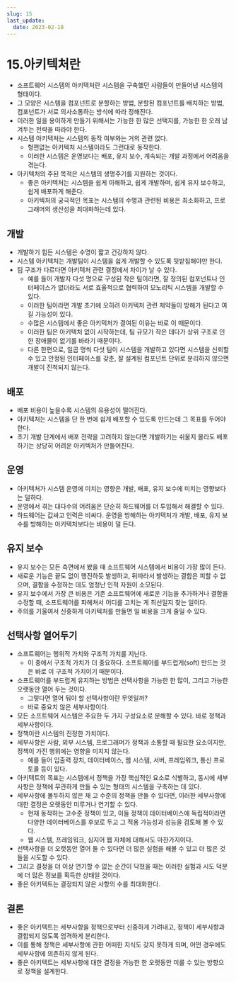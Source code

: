 ```yaml
---
slug: 15
last_update:
  date: 2023-02-18
---
```


# 15.아키텍처란

- 소프트웨어 시스템의 아키텍처란 시스템을 구축했던 사람들이 만들어낸 시스템의 형태이다.
- 그 모양은 시스템을 컴포넌트로 분할하는 방법, 분할된 컴포넌트를 배치하는 방법, 컴포넌트가 서로 의사소통하는 방식에 따라 정해진다.
- 이러한 일을 용이하게 만들기 위해서는 가능한 한 많은 선택지를, 가능한 한 오래 남겨두는 전략을 따라야 한다.
- 시스템 아키텍처는 시스템의 동작 여부와는 거의 관련 없다.
  - 형편없는 아키텍처 시스템이라도 그런대로 동작한다.
  - 이러한 시스템은 운영보다는 배포, 유지 보수, 계속되는 개발 과정에서 어려움을 겪는다.
- 아키텍처의 주된 목적은 시스템의 생명주기를 지원하는 것이다.
  - 좋은 아키텍처는 시스템을 쉽게 이해하고, 쉽게 개발하며, 쉽게 유지 보수하고, 쉽게 배포하게 해준다.
  - 아키텍처의 궁극적인 목표는 시스템의 수명과 관련된 비용은 최소화하고, 프로그래머의 생산성을 최대화하는데 있다.

## 개발

- 개발하기 힘든 시스템은 수명이 짧고 건강하지 않다.
- 시스템 아키텍처는 개발팀이 시스템을 쉽게 개발할 수 있도록 뒷받침해야만 한다.
- 팀 구조가 다르다면 아키텍처 관련 결정에서 차이가 날 수 있다.
  - 예를 들어 개발자 다섯 명으로 구성된 작은 팀이라면, 잘 정의된 컴포넌트나 인터페이스가 없더라도 서로 효율적으로 협력하여 모노리틱 시스템을 개발할 수 있다.
  - 이러한 팀이라면 개발 초기에 오히려 아키텍처 관련 제약들이 방해가 된다고 여길 가능성이 있다.
  - 수많은 시스템에서 좋은 아키텍처가 결여된 이유는 바로 이 때문이다.
  - 이러한 팀은 아키텍처 없이 시작하는데, 팀 규모가 작은 데다가 상위 구조로 인한 장애물이 없기를 바라기 때문이다.
  - 다른 한편으로, 일곱 명씩 다섯 팀이 시스템을 개발하고 있다면 시스템을 신뢰할 수 있고 안정된 인터페이스를 갖춘, 잘 설계된 컴포넌트 단위로 분리하지 않으면 개발이 진척되지 않는다.

## 배포

- 배포 비용이 높을수록 시스템의 유용성이 떨어진다.
- 아키텍처는 시스템을 단 한 번에 쉽게 배포할 수 있도록 만드는데 그 목표를 두어야 한다.
- 초기 개발 단계에서 배포 전략을 고려하지 않는다면 개발하기는 쉬울지 몰라도 배포하기는 상당히 어려운 아키텍처가 만들어진다.

## 운영

- 아키텍처가 시스템 운영에 미치는 영향은 개발, 배포, 유지 보수에 미치는 영향보다는 덜하다.
- 운영에서 겪는 대다수의 어려움은 단순히 하드웨어를 더 투입해서 해결할 수 있다.
- 하드웨어는 값싸고 인력은 비싸다. 운영을 방해하는 아키텍처가 개발, 배포, 유지 보수를 방해하는 아키텍처보다는 비용이 덜 든다.

## 유지 보수

- 유지 보수는 모든 측면에서 봤을 때 소프트웨어 시스템에서 비용이 가장 많이 든다.
- 새로운 기능은 끝도 없이 행진하듯 발생하고, 뒤따라서 발생하는 결함은 피할 수 없으며, 결함을 수정하는 데도 엄청난 인적 자원이 소모된다.
- 유지 보수에서 가장 큰 비용은 기존 소프트웨어에 새로운 기능을 추가하거나 결함을 수정할 때, 소프트웨어를 파헤쳐서 어디를 고치는 게 최선일지 찾는 일이다.
- 주의를 기울여서 신중하게 아키텍처를 만들면 일 비용을 크게 줄일 수 있다.

## 선택사항 열어두기

- 소프트웨어는 행위적 가치와 구조적 가치를 지닌다.
  - 이 중에서 구조적 가치가 더 중요하다. 소프트웨어를 부드럽게(soft) 만드는 것은 바로 이 구조적 가치이기 때문이다.
- 소프트웨어를 부드럽게 유지하는 방법은 선택사항을 가능한 한 많이, 그리고 가능한 오랫동안 열어 두는 것이다.
  - 그렇다면 열어 둬야 할 선택사항이란 무엇일까?
  - 바로 중요치 않은 세부사항이다.
- 모든 소프트웨어 시스템은 주요한 두 가지 구성요소로 분해할 수 있다. 바로 정책과 세부사항이다.
- 정책이란 시스템의 진정한 가치이다.
- 세부사항은 사람, 외부 시스템, 프로그래머가 정책과 소통할 때 필요한 요소이지만, 정책이 가진 행위에는 영향을 미치지 않는다.
  - 예를 들어 입출력 장치, 데이터베이스, 웹 시스템, 서버, 프레임워크, 통신 프로토콜 등이 있다.
- 아키텍트의 목표는 시스템에서 정책을 가장 핵심적인 요소로 식별하고, 동시에 세부사항은 정책에 무관하게 만들 수 있는 형태의 시스템을 구축하는 데 있다.
- 세부사항에 몰두하지 않은 채 고 수준의 정책을 만들 수 있다면, 이러한 세부사항에 대한 결정은 오랫동안 미루거나 연기할 수 있다.
  - 현재 동작하는 고수준 정책이 있고, 이들 정책이 데이터베이스에 독립적이라면 다양한 데이터베이스를 후보로 두고 그 적용 가능성과 성능을 검토해 볼 수 있다.
  - 웹 시스템, 프레임워크, 심지어 웹 자체에 대해서도 마찬가지이다.
- 선택사항을 더 오랫동안 열어 둘 수 있다면 더 많은 실험을 해볼 수 있고 더 많은 것들을 시도할 수 있다.
- 그리고 결정을 더 이상 연기할 수 없는 순간이 닥쳤을 때는 이러한 실험과 시도 덕분에 더 많은 정보를 획득한 상태일 것이다.
- 좋은 아키텍트는 결정되지 않은 사항의 수를 최대화한다.

## 결론

- 좋은 아키텍트는 세부사항을 정책으로부터 신중하게 가려내고, 정책이 세부사항과 결합되지 않도록 엄격하게 분리한다.
- 이를 통해 정책은 세부사항에 관한 어떠한 지식도 갖지 못하게 되며, 어떤 경우에도 세부사항에 의존하지 않게 된다.
- 좋은 아키텍트는 세부사항에 대한 결정을 가능한 한 오랫동안 미룰 수 있는 방향으로 정책을 설계한다.
